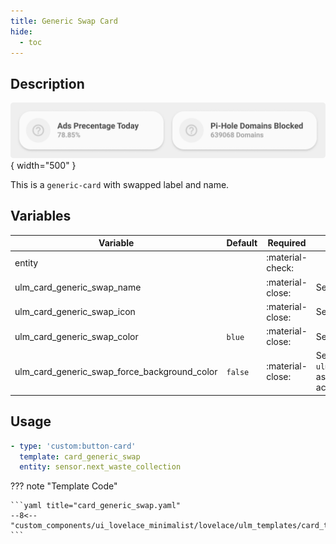 ```yaml
---
title: Generic Swap Card
hide:
  - toc
---
```

<!-- markdownlint-disable MD046 -->

## Description

![example-image](../../assets/img/ulm_cards/card_generic_swap.png){ width="500" }

This is a `generic-card` with swapped label and name.

## Variables

| Variable | Default | Required         | Notes             |
|----------|---------|------------------|-------------------|
| entity     |         | :material-check: |                   |
| ulm_card_generic_swap_name |   | :material-close: | Set custom Name |
| ulm_card_generic_swap_icon |   | :material-close: | Set custom Icon |
| ulm_card_generic_swap_color            | `blue`         | :material-close: | Set Custom Color                   |             |
| ulm_card_generic_swap_force_background_color           | `false`         | :material-close: | Set `ulm_card_generic_swap_color` as background color in active state `                  |             |

## Usage

```yaml
- type: 'custom:button-card'
  template: card_generic_swap
  entity: sensor.next_waste_collection
```

??? note "Template Code"

    ```yaml title="card_generic_swap.yaml"
    --8<-- "custom_components/ui_lovelace_minimalist/lovelace/ulm_templates/card_templates/cards/card_generic_swap.yaml"
    ```
